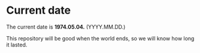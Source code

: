 # Current date

The current date is **1974.05.04.** (YYYY.MM.DD.)

This repository will be good when the world ends, so we will know how long it lasted.